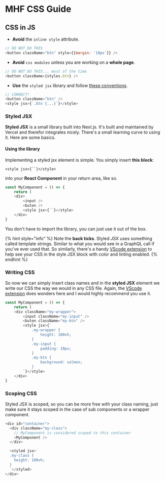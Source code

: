 # MHF CSS Guide

## CSS in JS

* **Avoid** the `inline style` attribute.

```javascript
// DO NOT DO THIS
<button className="btn" style={{margin: '10px'}} />
```

* **Avoid** `css modules` unless you are working on a **whole page**.

```javascript
// DO NOT DO THIS... most of the time
<button className={styles.btn} />
```

* **Use** the `styled jsx` library and follow [these conventions](https://nextjs.org/blog/styling-next-with-styled-jsx).

```javascript
// CORRECT!
<button className="btn" />
<style jsx>{`.btn {...}`}</style>
```

### Styled JSX

**Styled JSX** is a small library built into Next.js. It's built and maintained by Vercel and therefor integrates nicely. There's a small learning curve to using it. Here are some basics.

#### Using the library

Implementing a styled jsx element is simple. You simply insert **this block**:

```text
<style jsx>{``}</style>
```

into your **React Component** in your return area, like so.

```javascript
const MyComponent = () => {
    return (
    <div>
        <input />
        <buton />
        <style jsx>{``}</style>
    </div>
}
```

You don't have to import the library, you can just use it out of the box.

{% hint style="info" %}
Note the **back ticks**. Styled JSX uses something called template strings. Similar to what you would see in a GraphQL call if you've ever used that. So similarly, there's a handy [VScode extension](https://marketplace.visualstudio.com/items?itemName=blanu.vscode-styled-jsx) to help see your CSS in the style JSX block with color and linting enabled. 
{% endhint %}

### Writing CSS

So now we can simply insert class names and in the **styled JSX** element we write our CSS the way we would in any CSS file. Again, the [VScode extension](https://marketplace.visualstudio.com/items?itemName=blanu.vscode-styled-jsx) does wonders here and I would highly recommend you use it.

```javascript
const MyComponent = () => {
    return (
    <div className="my-wrapper">
        <input className="my-input" />
        <buton className="my-btn" />
        <style jsx>{`
            .my-wrapper {
                height: 100vh;
            }
            .my-input {
                padding: 10px;
            }
            .my-btn {
                background: salmon;
            }
        `}</style>
    </div>
}
```

### Scoping CSS

Styled JSX is scoped, so you can be more free with your class naming, just make sure it stays scoped in the case of sub components or a wrapper component.

```javascript
<div id="container">
  <div className="my-class">
    // MyComponent is considered scoped to this container
    <MyComponent />
  </div>

  <styled jsx>`
  .my-class {
    height: 100vh;
  }
  `</styled>
</div>
```

